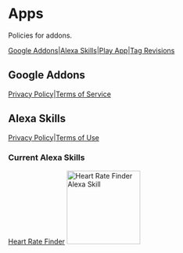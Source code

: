 # Apps

Policies for addons.

[Google Addons](addons/)|[Alexa Skills](alexa-skills/)|[Play App](play-app/)|[Tag Revisions](tag-revisions/)

## Google Addons
[Privacy Policy](addons/privacy.md)|[Terms of Service](addons/terms.md)

## Alexa Skills
[Privacy Policy](alexa-skills/privacy.md)|[Terms of Use](alexa-skills/terms.md)
  
### Current Alexa Skills
[Heart Rate Finder](https://www.amazon.com/Sophie-Idromenos-Heart-Rate-Finder/dp/B076TFFB7D)
<img
    src="https://images-na.ssl-images-amazon.com/images/I/61MiQUqqB8L.png"
    alt="Heart Rate Finder Alexa Skill"
    width="150"
  />

